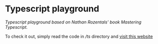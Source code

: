 # Typescript playground

*Typescript playground based on Nathan Rozentals' book Mastering Typescript.*

To check it out, simply read the code in */ts* directory and [visit this website](https://amadeusz-chomiak.github.io/typescript-book-playground/)

